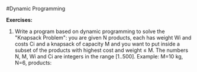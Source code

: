 #Dynamic Programming

**Exercises:**

01. Write a program based on dynamic programming to solve the "Knapsack Problem": you are given N products, each has weight Wi and costs Ci and a knapsack of capacity M and you want to put inside a subset of the products with highest cost and weight ≤ M. The numbers N, M, Wi and Ci are integers in the range [1..500]. Example: M=10 kg, N=6, products:
